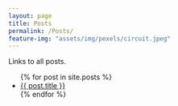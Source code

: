 ```yaml
---
layout: page
title: Posts
permalink: /Posts/
feature-img: "assets/img/pexels/circuit.jpeg"
---
```


Links to all posts.

<ul>
  {% for post in site.posts %}
    <li>
      <a href="{{ post.url }}">{{ post.title }}</a>
    </li>
  {% endfor %}
</ul>
